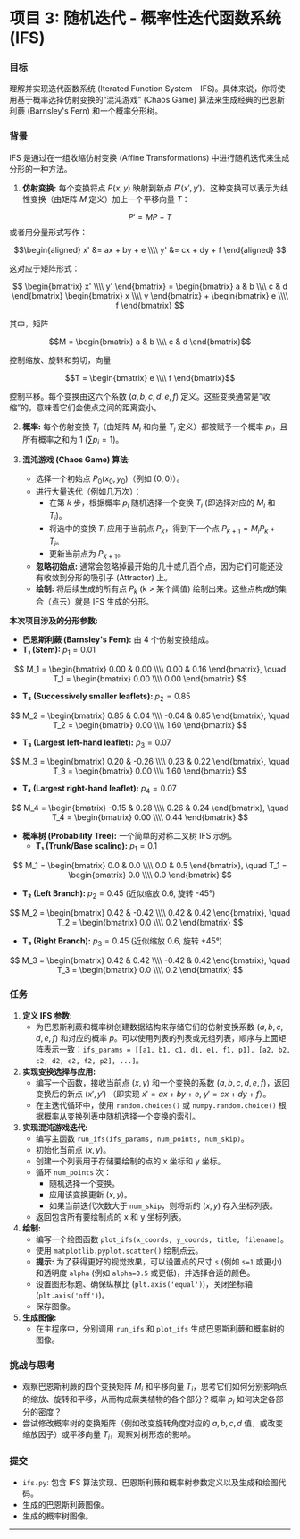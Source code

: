 # 项目 3: 随机迭代 - 概率性迭代函数系统 (IFS)

### 目标

理解并实现迭代函数系统 (Iterated Function System - IFS)。具体来说，你将使用基于概率选择仿射变换的“混沌游戏” (Chaos Game) 算法来生成经典的巴恩斯利蕨 (Barnsley's Fern) 和一个概率分形树。

### 背景

IFS 是通过在一组收缩仿射变换 (Affine Transformations) 中进行随机迭代来生成分形的一种方法。

1.  **仿射变换:** 每个变换将点 $P(x,y)$ 映射到新点 $P'(x',y')$。这种变换可以表示为线性变换（由矩阵 $M$ 定义）加上一个平移向量 $T$：

  $$P' = M P + T$$
或者用分量形式写作：

$$\begin{aligned}
    x' &= ax + by + e \\\\
    y' &= cx + dy + f
    \end{aligned}
$$

这对应于矩阵形式：

$$
    \begin{bmatrix} x' \\\\ y' \end{bmatrix} =
    \begin{bmatrix} a & b \\\\ c & d \end{bmatrix}
    \begin{bmatrix} x \\\\ y \end{bmatrix} +
    \begin{bmatrix} e \\\\ f \end{bmatrix}
    $$

其中，矩阵 

$$M = \begin{bmatrix} a & b \\\\ c & d \end{bmatrix}$$

控制缩放、旋转和剪切，向量 

$$T = \begin{bmatrix} e \\\\ f \end{bmatrix}$$ 

控制平移。每个变换由这六个系数 $(a, b, c, d, e, f)$ 定义。这些变换通常是“收缩”的，意味着它们会使点之间的距离变小。

2.  **概率:** 每个仿射变换 $T_i$（由矩阵 $M_i$ 和向量 $T_i$ 定义）都被赋予一个概率 $p_i$，且所有概率之和为 1 ($\sum p_i = 1$)。

3.  **混沌游戏 (Chaos Game) 算法:**
    *   选择一个初始点 $P_0(x_0, y_0)$（例如 $(0,0)$）。
    *   进行大量迭代（例如几万次）：
        *   在第 $k$ 步，根据概率 $p_i$ 随机选择一个变换 $T_i$ (即选择对应的 $M_i$ 和 $T_i$)。
        *   将选中的变换 $T_i$ 应用于当前点 $P_k$，得到下一个点 $P_{k+1} = M_i P_k + T_i$。
        *   更新当前点为 $P_{k+1}$。
    *   **忽略初始点:** 通常会忽略掉最开始的几十或几百个点，因为它们可能还没有收敛到分形的吸引子 (Attractor) 上。
    *   **绘制:** 将后续生成的所有点 $P_k$ (k > 某个阈值) 绘制出来。这些点构成的集合（点云）就是 IFS 生成的分形。

**本次项目涉及的分形参数:**
*   **巴恩斯利蕨 (Barnsley's Fern):** 由 4 个仿射变换组成。
*   **T₁ (Stem):** $p_1 = 0.01$
        
$$  M_1 = \begin{bmatrix} 0.00 & 0.00 \\\\ 0.00 & 0.16 \end{bmatrix}, \quad
        T_1 = \begin{bmatrix} 0.00 \\\\ 0.00 \end{bmatrix}
$$

*   **T₂ (Successively smaller leaflets):** $p_2 = 0.85$

$$
        M_2 = \begin{bmatrix} 0.85 & 0.04 \\\\ -0.04 & 0.85 \end{bmatrix}, \quad
        T_2 = \begin{bmatrix} 0.00 \\\\ 1.60 \end{bmatrix}
$$

*   **T₃ (Largest left-hand leaflet):** $p_3 = 0.07$

$$
        M_3 = \begin{bmatrix} 0.20 & -0.26 \\\\ 0.23 & 0.22 \end{bmatrix}, \quad
        T_3 = \begin{bmatrix} 0.00 \\\\ 1.60 \end{bmatrix}
$$

*   **T₄ (Largest right-hand leaflet):** $p_4 = 0.07$

$$
        M_4 = \begin{bmatrix} -0.15 & 0.28 \\\\ 0.26 & 0.24 \end{bmatrix}, \quad
        T_4 = \begin{bmatrix} 0.00 \\\\ 0.44 \end{bmatrix}
$$


*   **概率树 (Probability Tree):** 一个简单的对称二叉树 IFS 示例。
    *   **T₁ (Trunk/Base scaling):** $p_1 = 0.1$

$$
        M_1 = \begin{bmatrix} 0.0 & 0.0 \\\\ 0.0 & 0.5 \end{bmatrix}, \quad
        T_1 = \begin{bmatrix} 0.0 \\\\ 0.0 \end{bmatrix}
$$

*   **T₂ (Left Branch):** $p_2 = 0.45$ (近似缩放 0.6, 旋转 -45°)

$$
        M_2 = \begin{bmatrix} 0.42 & -0.42 \\\\ 0.42 & 0.42 \end{bmatrix}, \quad
        T_2 = \begin{bmatrix} 0.0 \\\\ 0.2 \end{bmatrix}
$$

*   **T₃ (Right Branch):** $p_3 = 0.45$ (近似缩放 0.6, 旋转 +45°)

$$
        M_3 = \begin{bmatrix} 0.42 & 0.42 \\\\ -0.42 & 0.42 \end{bmatrix}, \quad
        T_3 = \begin{bmatrix} 0.0 \\\\ 0.2 \end{bmatrix}
$$


### 任务

1.  **定义 IFS 参数:**
    *   为巴恩斯利蕨和概率树创建数据结构来存储它们的仿射变换系数 $(a, b, c, d, e, f)$ 和对应的概率 $p$。可以使用列表的列表或元组列表，顺序与上面矩阵表示一致：`ifs_params = [[a1, b1, c1, d1, e1, f1, p1], [a2, b2, c2, d2, e2, f2, p2], ...]`。
2.  **实现变换选择与应用:**
    *   编写一个函数，接收当前点 $(x, y)$ 和一个变换的系数 $(a, b, c, d, e, f)$，返回变换后的新点 $(x', y')$ （即实现 $x' = ax + by + e$, $y' = cx + dy + f$）。
    *   在主迭代循环中，使用 `random.choices()` 或 `numpy.random.choice()` 根据概率从变换列表中随机选择一个变换的索引。
3.  **实现混沌游戏迭代:**
    *   编写主函数 `run_ifs(ifs_params, num_points, num_skip)`。
    *   初始化当前点 $(x, y)$。
    *   创建一个列表用于存储要绘制的点的 x 坐标和 y 坐标。
    *   循环 `num_points` 次：
        *   随机选择一个变换。
        *   应用该变换更新 $(x, y)$。
        *   如果当前迭代次数大于 `num_skip`，则将新的 $(x, y)$ 存入坐标列表。
    *   返回包含所有要绘制点的 x 和 y 坐标列表。
4.  **绘制:**
    *   编写一个绘图函数 `plot_ifs(x_coords, y_coords, title, filename)`。
    *   使用 `matplotlib.pyplot.scatter()` 绘制点云。
    *   **提示:** 为了获得更好的视觉效果，可以设置点的尺寸 `s` (例如 `s=1` 或更小) 和透明度 `alpha` (例如 `alpha=0.5` 或更低)，并选择合适的颜色。
    *   设置图形标题、确保纵横比 (`plt.axis('equal')`)，关闭坐标轴 (`plt.axis('off')`)。
    *   保存图像。
5.  **生成图像:**
    *   在主程序中，分别调用 `run_ifs` 和 `plot_ifs` 生成巴恩斯利蕨和概率树的图像。

### 挑战与思考

*   观察巴恩斯利蕨的四个变换矩阵 $M_i$ 和平移向量 $T_i$，思考它们如何分别影响点的缩放、旋转和平移，从而构成蕨类植物的各个部分？概率 $p_i$ 如何决定各部分的密度？
*   尝试修改概率树的变换矩阵（例如改变旋转角度对应的 $a,b,c,d$ 值，或改变缩放因子）或平移向量 $T_i$，观察对树形态的影响。

### 提交

*   `ifs.py`: 包含 IFS 算法实现、巴恩斯利蕨和概率树参数定义以及生成和绘图代码。
*   生成的巴恩斯利蕨图像。
*   生成的概率树图像。

---